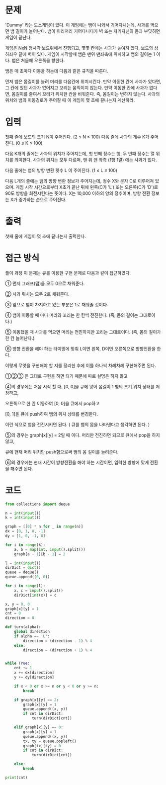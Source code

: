 # 문제
 'Dummy' 라는 도스게임이 있다. 이 게임에는 뱀이 나와서 기어다니는데, 사과를 먹으면 뱀 길이가 늘어난다. 뱀이 이리저리 기어다니다가 벽 또는 자기자신의 몸과 부딪히면 게임이 끝난다.

게임은 NxN 정사각 보드위에서 진행되고, 몇몇 칸에는 사과가 놓여져 있다. 보드의 상하좌우 끝에 벽이 있다. 게임이 시작할때 뱀은 맨위 맨좌측에 위치하고 뱀의 길이는 1 이다. 뱀은 처음에 오른쪽을 향한다.

뱀은 매 초마다 이동을 하는데 다음과 같은 규칙을 따른다.

먼저 뱀은 몸길이를 늘려 머리를 다음칸에 위치시킨다.
만약 이동한 칸에 사과가 있다면, 그 칸에 있던 사과가 없어지고 꼬리는 움직이지 않는다.
만약 이동한 칸에 사과가 없다면, 몸길이를 줄여서 꼬리가 위치한 칸을 비워준다. 즉, 몸길이는 변하지 않는다.
사과의 위치와 뱀의 이동경로가 주어질 때 이 게임이 몇 초에 끝나는지 계산하라.

# 입력
첫째 줄에 보드의 크기 N이 주어진다. (2 ≤ N ≤ 100) 다음 줄에 사과의 개수 K가 주어진다. (0 ≤ K ≤ 100)

다음 K개의 줄에는 사과의 위치가 주어지는데, 첫 번째 정수는 행, 두 번째 정수는 열 위치를 의미한다. 사과의 위치는 모두 다르며, 맨 위 맨 좌측 (1행 1열) 에는 사과가 없다.

다음 줄에는 뱀의 방향 변환 횟수 L 이 주어진다. (1 ≤ L ≤ 100)

다음 L개의 줄에는 뱀의 방향 변환 정보가 주어지는데,  정수 X와 문자 C로 이루어져 있으며. 게임 시작 시간으로부터 X초가 끝난 뒤에 왼쪽(C가 'L') 또는 오른쪽(C가 'D')로 90도 방향을 회전시킨다는 뜻이다. X는 10,000 이하의 양의 정수이며, 방향 전환 정보는 X가 증가하는 순으로 주어진다.

# 출력
첫째 줄에 게임이 몇 초에 끝나는지 출력한다.

# 접근 방식
풀이 과정
이 문제는 큐를 이용한 구현 문제로 다음과 같이 접근하였다.

 

① 먼저 그래프(맵)을 모두 0으로 채워준다.

② 사과 위치는 모두 2로 채워준다.

③ 앞으로 뱀이 차지하고 있는 부분은 1로 채워줄 것이다.

④ 뱀이 이동할 때 마다 머리와 꼬리는 한 칸씩 전진한다. (즉, 몸의 길이는 그대로이다.)

⑤ 이동했을 때 사과를 먹으면 머리는 전진하지만 꼬리는 그대로이다. (즉, 몸의 길이가 한 칸 늘어난다.)

⑥ 방향 전환을 해야 하는 타이밍에 맞춰 L이면 왼쪽, D이면 오른쪽으로 방향전환을 한다.

 

이렇게 무엇을 구현해야 할 지를 정리한 후에 이를 하나씩 차례차례 구현해주면 된다.

①②③ 은 그대로 구현을 하면 되기 때문에 따로 설명은 하지 않고

 

④의 경우에는 처음 시작 할 때, [0, 0]을 큐에 넣어 몸길이 1 뱀의 초기 위치 상태를 저장하고,

오른쪽으로 한 칸 이동하여 [0, 0]을 큐에서 pop하고

[0, 1]을 큐에 push하여 뱀의 위치 상태를 변경한다.

 

이런 식으로 뱀을 전진시키면 된다. ( 큐를 뱀의 몸을 나타낸다고 생각하면 된다. )

 

⑤의 경우는 graph[x][y] = 2일 때 이다. 머리만 전진하면 되므로 큐에서 pop을 하지 않고,

큐에 현재 머리 위치만 push함으로써 뱀의 몸 길이를 늘려준다.

 

⑥의 경우에는 현재 시간이 방향전환을 해야 하는 시간이면, 입력한 방향에 맞게 전환을 해주면 된다.

# 코드
```python
from collections import deque

n = int(input())
k = int(input())

graph = [[0] * n for _ in range(n)]
dx = [0, 1, 0, -1]
dy = [1, 0, -1, 0]

for i in range(k):
    a, b = map(int, input().split())
    graph[a - 1][b - 1] = 2

l = int(input())
dirDict = dict()
queue = deque()
queue.append((0, 0))

for i in range(l):
    x, c = input().split()
    dirDict[int(x)] = c

x, y = 0, 0
graph[x][y] = 1
cnt = 0
direction = 0

def turn(alpha):
    global direction
    if alpha == 'L':
        direction = (direction - 1) % 4
    else:
        direction = (direction + 1) % 4


while True:
    cnt += 1
    x += dx[direction]
    y += dy[direction]

    if x < 0 or x >= n or y < 0 or y >= n:
        break

    if graph[x][y] == 2:
        graph[x][y] = 1
        queue.append((x, y))
        if cnt in dirDict:
            turn(dirDict[cnt])

    elif graph[x][y] == 0:
        graph[x][y] = 1
        queue.append((x, y))
        tx, ty = queue.popleft()
        graph[tx][ty] = 0
        if cnt in dirDict:
            turn(dirDict[cnt])

    else:
        break

print(cnt)
```